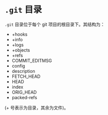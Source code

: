 # `.git` 目录

`.git` 目录位于每个 git 项目的根目录下。其结构为：

  - +hooks
  - +info
  - +logs
  - +objects
  - +refs
  - COMMIT_EDITMSG
  - config
  - description
  - FETCH_HEAD
  - HEAD
  - index
  - ORIG_HEAD
  - packed-refs

(+ 号表示为目录，其余为文件)。
